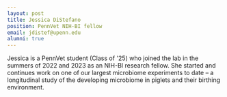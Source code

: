 ```yaml
---
layout: post
title: Jessica DiStefano
position: PennVet NIH-BI fellow
email: jdistef@upenn.edu
alumni: true
---
```


Jessica is a PennVet student (Class of '25) who joined the lab in the summers of 2022 and 2023 as an NIH-BI research fellow.  She started and continues work on one of our largest microbiome experiments to date – a longitudinal study of the developing microbiome in piglets and their birthing environment.